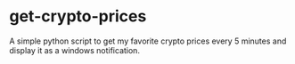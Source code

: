 # get-crypto-prices
A simple python script to get my favorite crypto prices every 5 minutes and display it as a windows notification.
